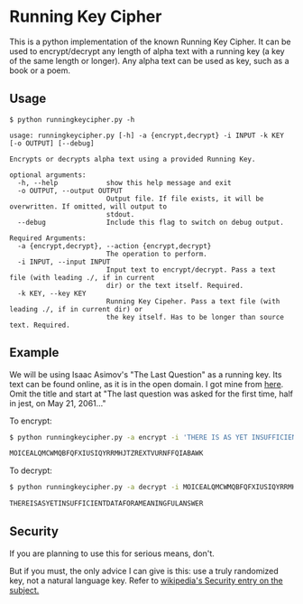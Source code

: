 # Running Key Cipher
This is a python implementation of the known Running Key Cipher. It can be used to encrypt/decrypt any length of alpha text with a running key (a key of the same length or longer). Any alpha text can be used as key, such as a book or a poem.

## Usage
```
$ python runningkeycipher.py -h

usage: runningkeycipher.py [-h] -a {encrypt,decrypt} -i INPUT -k KEY [-o OUTPUT] [--debug]

Encrypts or decrypts alpha text using a provided Running Key.

optional arguments:
  -h, --help            show this help message and exit
  -o OUTPUT, --output OUTPUT
                        Output file. If file exists, it will be overwritten. If omitted, will output to
                        stdout.
  --debug               Include this flag to switch on debug output.

Required Arguments:
  -a {encrypt,decrypt}, --action {encrypt,decrypt}
                        The operation to perform.
  -i INPUT, --input INPUT
                        Input text to encrypt/decrypt. Pass a text file (with leading ./, if in current
                        dir) or the text itself. Required.
  -k KEY, --key KEY
                        Running Key Cipeher. Pass a text file (with leading ./, if in current dir) or
                        the key itself. Has to be longer than source text. Required.
```
## Example
We will be using Isaac Asimov's "The Last Question" as a running key. Its text can be found online, as it is in the open domain. I got mine from [here](https://www.multivax.com/last_question.html "here"). Omit the title and start at "The last question was asked for the first time, half in jest, on May 21, 2061..."

To encrypt:
```bash
$ python runningkeycipher.py -a encrypt -i 'THERE IS AS YET INSUFFICIENT DATA FOR A MEANINGFUL ANSWER' -k ./thelastquestion.txt 

MOICEALQMCWMQBFQFXIUSIQYRRMHJTZREXTVURNFFQIABAWK
```

To decrypt:
```bash
$ python runningkeycipher.py -a decrypt -i MOICEALQMCWMQBFQFXIUSIQYRRMHJTZREXTVURNFFQIABAWK -k ./thelastquestion.txt 

THEREISASYETINSUFFICIENTDATAFORAMEANINGFULANSWER
```

## Security
If you are planning to use this for serious means, don't.

But if you must, the only advice I can give is this: use a truly randomized key, not a natural language key.
Refer to [wikipedia's Security entry on the subject.](https://en.wikipedia.org/wiki/Running_key_cipher#Security "wikipedia's Security entry on the subject.")
